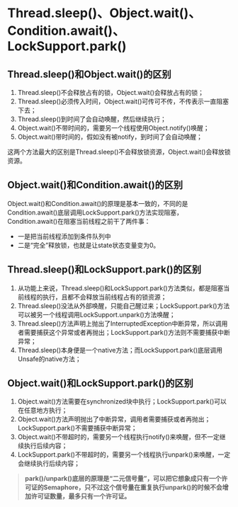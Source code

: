 # Thread.sleep()、Object.wait()、Condition.await()、LockSupport.park()

## **Thread.sleep()和Object.wait()的区别**

1. Thread.sleep()不会释放占有的锁，Object.wait()会释放占有的锁；
2. Thread.sleep()必须传入时间，Object.wait()可传可不传，不传表示一直阻塞下去；
3. Thread.sleep()到时间了会自动唤醒，然后继续执行；
4. Object.wait()不带时间的，需要另一个线程使用Object.notify()唤醒；
5. Object.wait()带时间的，假如没有被notify，到时间了会自动唤醒；

这两个方法最大的区别是Thread.sleep()不会释放锁资源，Object.wait()会释放锁资源。

## **Object.wait()和Condition.await()的区别**

Object.wait()和Condition.await()的原理是基本一致的，不同的是Condition.await()底层调用LockSupport.park()方法实现阻塞，Condition.await()在阻塞当前线程之前干了两件事：

* 一是把当前线程添加到条件队列中
* 二是“完全”释放锁，也就是让state状态变量变为0。

## **Thread.sleep()和LockSupport.park()的区别**&#x20;

1. 从功能上来说，Thread.sleep()和LockSupport.park()方法类似，都是阻塞当前线程的执行，且都不会释放当前线程占有的锁资源；
2. Thread.sleep()没法从外部唤醒，只能自己醒过来；LockSupport.park()方法可以被另一个线程调用LockSupport.unpark()方法唤醒；
3. Thread.sleep()方法声明上抛出了InterruptedException中断异常，所以调用者需要捕获这个异常或者再抛出；LockSupport.park()方法则不需要捕获中断异常；
4. Thread.sleep()本身便是一个native方法；而LockSupport.park()底层调用Unsafe的native方法；

## **Object.wait()和LockSupport.park()的区别**

1. Object.wait()方法需要在synchronized块中执行；LockSupport.park()可以在任意地方执行；
2. Object.wait()方法声明抛出了中断异常，调用者需要捕获或者再抛出；LockSupport.park()不需要捕获中断异常；
3. Object.wait()不带超时的，需要另一个线程执行notify()来唤醒，但不一定继续执行后续内容；
4. LockSupport.park()不带超时的，需要另一个线程执行unpark()来唤醒，一定会继续执行后续内容；

> **park()/unpark()底层的原理是“二元信号量”，可以把它想象成只有一个许可证的Semaphore，只不过这个信号量在重复执行unpark()的时候不会增加许可证数量，最多只有一个许可证。**
